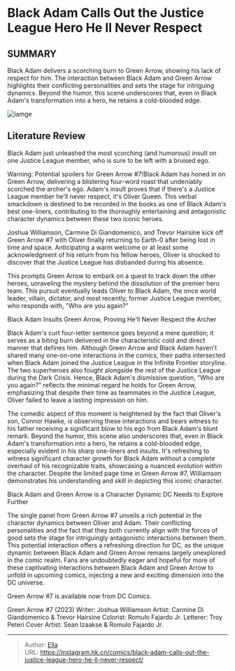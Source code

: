 # Black Adam Calls Out the Justice League Hero He ll Never Respect


## SUMMARY 



  Black Adam delivers a scorching burn to Green Arrow, showing his lack of respect for him.   The interaction between Black Adam and Green Arrow highlights their conflicting personalities and sets the stage for intriguing dynamics.   Beyond the humor, this scene underscores that, even in Black Adam&#39;s transformation into a hero, he retains a cold-blooded edge.  

![iamge](https://static1.srcdn.com/wordpress/wp-content/uploads/2023/06/black-adam-11-cover-dc-1.jpg)

## Literature Review

Black Adam just unleashed the most scorching (and humorous) insult on one Justice League member, who is sure to be left with a bruised ego.




Warning: Potential spoilers for Green Arrow #7!Black Adam has honed in on Green Arrow, delivering a blistering four-word roast that undeniably scorched the archer&#39;s ego. Adam&#39;s insult proves that if there&#39;s a Justice League member he&#39;ll never respect, it&#39;s Oliver Queen. This verbal smackdown is destined to be recorded in the books as one of Black Adam&#39;s best one-liners, contributing to the thoroughly entertaining and antagonistic character dynamics between these two iconic heroes.




Joshua Williamson, Carmine Di Giandomenico, and Trevor Hairsine kick off Green Arrow #7 with Oliver finally returning to Earth-0 after being lost in time and space. Anticipating a warm welcome or at least some acknowledgment of his return from his fellow heroes, Oliver is shocked to discover that the Justice League has disbanded during his absence.

          

This prompts Green Arrow to embark on a quest to track down the other heroes, unraveling the mystery behind the dissolution of the premier hero team. This pursuit eventually leads Oliver to Black Adam, the once world leader, villain, dictator, and most recently, former Justice League member, who responds with, &#34;Who are you again?&#34;


 Black Adam Insults Green Arrow, Proving He&#39;ll Never Respect the Archer​​​​​​ 
          




Black Adam&#39;s curt four-letter sentence goes beyond a mere question; it serves as a biting burn delivered in the characteristic cold and direct manner that defines him. Although Green Arrow and Black Adam haven&#39;t shared many one-on-one interactions in the comics, their paths intersected when Black Adam joined the Justice League in the Infinite Frontier storyline. The two superheroes also fought alongside the rest of the Justice League during the Dark Crisis. Hence, Black Adam&#39;s dismissive question, &#34;Who are you again?&#34; reflects the minimal regard he holds for Green Arrow, emphasizing that despite their time as teammates in the Justice League, Oliver failed to leave a lasting impression on him.

The comedic aspect of this moment is heightened by the fact that Oliver&#39;s son, Connor Hawke, is observing these interactions and bears witness to his father receiving a significant blow to his ego from Black Adam&#39;s blunt remark. Beyond the humor, this scene also underscores that, even in Black Adam&#39;s transformation into a hero, he retains a cold-blooded edge, especially evident in his sharp one-liners and insults. It&#39;s refreshing to witness significant character growth for Black Adam without a complete overhaul of his recognizable traits, showcasing a nuanced evolution within the character. Despite the limited page time in Green Arrow #7, Williamson demonstrates his understanding and skill in depicting this iconic character.






 Black Adam and Green Arrow is a Character Dynamic DC Needs to Explore Further 
          

The single panel from Green Arrow #7 unveils a rich potential in the character dynamics between Oliver and Adam. Their conflicting personalities and the fact that they both currently align with the forces of good sets the stage for intriguingly antagonistic interactions between them. This potential interaction offers a refreshing direction for DC, as the unique dynamic between Black Adam and Green Arrow remains largely unexplored in the comic realm. Fans are undoubtedly eager and hopeful for more of these captivating interactions between Black Adam and Green Arrow to unfold in upcoming comics, injecting a new and exciting dimension into the DC universe.

Green Arrow #7 is available now from DC Comics.

 Green Arrow #7 (2023)                  Writer: Joshua Williamson   Artist: Carmine Di Giandomenico &amp; Trevor Hairsine   Colorist: Romulo Fajardo Jr.   Letterer: Troy Peteri   Cover Artist: Sean Izaakse &amp; Romulo Fajardo Jr.      







---

> Author: [Ella](https://instagram.hk.cn/)  
> URL: https://instagram.hk.cn/comics/black-adam-calls-out-the-justice-league-hero-he-ll-never-respect/  

